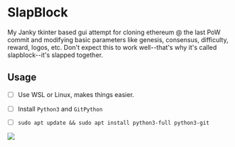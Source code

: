# SlapBlock
My Janky tkinter based gui attempt for cloning ethereum @ the last PoW commit and modifying basic parameters like genesis, consensus, difficulty, reward, logos, etc. Don't expect this to work well--that's why it's called slapblock--it's slapped together.

## Usage
- [ ] Use WSL or Linux, makes things easier.
- [ ] Install `Python3` and `GitPython`
- [ ] `sudo apt update && sudo apt install python3-full python3-git`


![](https://i.imgur.com/gAiW6bR.png)
